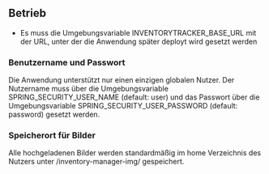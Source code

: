 ## Betrieb
+ Es muss die Umgebungsvariable INVENTORYTRACKER_BASE_URL mit der URL, unter der die Anwendung später deployt wird gesetzt werden

### Benutzername und Passwort
Die Anwendung unterstützt nur einen einzigen globalen Nutzer. Der Nutzername muss über die Umgebungsvariable SPRING_SECURITY_USER_NAME (default: user) und das Passwort über die Umgebungsvariable SPRING_SECURITY_USER_PASSWORD (default: password) gesetzt werden.

### Speicherort für Bilder
Alle hochgeladenen Bilder werden standardmäßig im home Verzeichnis des Nutzers unter /inventory-manager-img/ gespeichert.